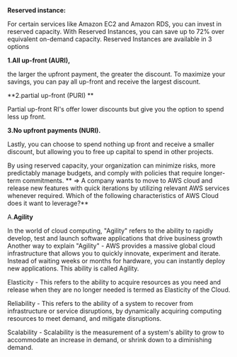 **Reserved instance:**

For certain services like Amazon EC2 and Amazon RDS, you can invest in reserved capacity. With Reserved Instances, you can save up to 72% over equivalent on-demand capacity. Reserved Instances are available in 3 options


**1.All up-front (AURI),** 

the larger the upfront payment, the greater the discount. To maximize your savings, you can pay all up-front and receive the largest discount. 

**2.partial up-front (PURI) **

Partial up-front RI's offer lower discounts but give you the option to spend less up front. 

**3.No upfront payments (NURI).**

Lastly, you can choose to spend nothing up front and receive a smaller discount, but allowing you to free up capital to spend in other projects.

By using reserved capacity, your organization can minimize risks, more predictably manage budgets, and comply with policies that require longer-term commitments.
**
=> A company wants to move to AWS cloud and release new features with quick iterations by utilizing relevant AWS services whenever required. Which of the following characteristics of AWS Cloud does it want to leverage?**

A.**Agility**

In the world of cloud computing, "Agility" refers to the ability to rapidly develop, test and launch software applications that drive business growth Another way to explain "Agility" - AWS provides a massive global cloud infrastructure that allows you to quickly innovate, experiment and iterate. Instead of waiting weeks or months for hardware, you can instantly deploy new applications. This ability is called Agility.



Elasticity - This refers to the ability to acquire resources as you need and release when they are no longer needed is termed as Elasticity of the Cloud.

Reliability - This refers to the ability of a system to recover from infrastructure or service disruptions, by dynamically acquiring computing resources to meet demand, and mitigate disruptions.

Scalability - Scalability is the measurement of a system's ability to grow to accommodate an increase in demand, or shrink down to a diminishing demand.